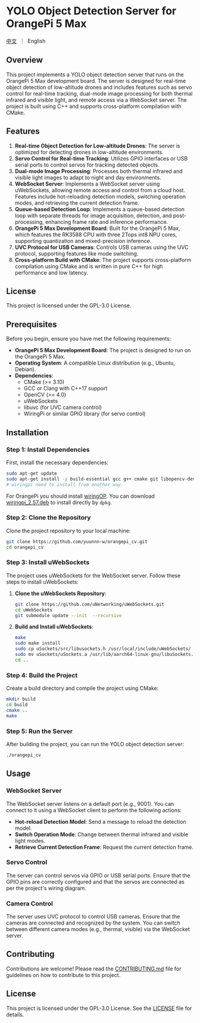 # YOLO Object Detection Server for OrangePi 5 Max
<p align="left">
    <a href="README_CN.md">中文</a>&nbsp ｜ &nbspEnglish&nbsp
</p>

## Overview

This project implements a YOLO object detection server that runs on the OrangePi 5 Max development board. The server is designed for real-time object detection of low-altitude drones and includes features such as servo control for real-time tracking, dual-mode image processing for both thermal infrared and visible light, and remote access via a WebSocket server. The project is built using C++ and supports cross-platform compilation with CMake.

## Features

1. **Real-time Object Detection for Low-altitude Drones**: The server is optimized for detecting drones in low-altitude environments.
2. **Servo Control for Real-time Tracking**: Utilizes GPIO interfaces or USB serial ports to control servos for tracking detected objects.
3. **Dual-mode Image Processing**: Processes both thermal infrared and visible light images to adapt to night and day environments.
4. **WebSocket Server**: Implements a WebSocket server using uWebSockets, allowing remote access and control from a cloud host. Features include hot-reloading detection models, switching operation modes, and retrieving the current detection frame.
5. **Queue-based Detection Loop**: Implements a queue-based detection loop with separate threads for image acquisition, detection, and post-processing, enhancing frame rate and inference performance.
6. **OrangePi 5 Max Development Board**: Built for the OrangePi 5 Max, which features the RK3588 CPU with three 2Tops int8 NPU cores, supporting quantization and mixed-precision inference.
7. **UVC Protocol for USB Cameras**: Controls USB cameras using the UVC protocol, supporting features like mode switching.
8. **Cross-platform Build with CMake**: The project supports cross-platform compilation using CMake and is written in pure C++ for high performance and low latency.

## License

This project is licensed under the GPL-3.0 License.

## Prerequisites

Before you begin, ensure you have met the following requirements:

- **OrangePi 5 Max Development Board**: The project is designed to run on the OrangePi 5 Max.
- **Operating System**: A compatible Linux distribution (e.g., Ubuntu, Debian).
- **Dependencies**:
  - CMake (>= 3.10)
  - GCC or Clang with C++17 support
  - OpenCV (>= 4.0)
  - uWebSockets
  - libuvc (for UVC camera control)
  - WiringPi or similar GPIO library (for servo control)

## Installation

### Step 1: Install Dependencies

First, install the necessary dependencies:

```bash
sudo apt-get update
sudo apt-get install -y build-essential gcc g++ cmake git libopencv-dev libuvc-dev zlib1g-dev
# wiringpi need to install from another way.
```
For OrangePi you should install [wiringOP](https://github.com/orangepi-xunlong/wiringOP).
You can download [wiringpi_2.57.deb](https://github.com/orangepi-xunlong/orangepi-build/blob/next/external/cache/debs/arm64/wiringpi_2.57.deb) to install directly by `dpkg`.

### Step 2: Clone the Repository

Clone the project repository to your local machine:

```bash
git clone https://github.com/yuunnn-w/orangepi_cv.git
cd orangepi_cv
```

### Step 3: Install uWebSockets

The project uses uWebSockets for the WebSocket server. Follow these steps to install uWebSockets:

1. **Clone the uWebSockets Repository**:

   ```bash
   git clone https://github.com/uNetworking/uWebSockets.git
   cd uWebSockets
   git submodule update --init  --recursive
   ```

2. **Build and Install uWebSockets**:

   ```bash
   make
   sudo make install
   sudo cp uSockets/src/libusockets.h /usr/local/include/uWebSockets/
   sudo mv uSockets/uSockets.a /usr/lib/aarch64-linux-gnu/libuSockets.a
   cd ..
   ```
### Step 4: Build the Project

Create a build directory and compile the project using CMake:

```bash
mkdir build
cd build
cmake ..
make
```

### Step 5: Run the Server

After building the project, you can run the YOLO object detection server:

```bash
./orangepi_cv
```

## Usage

### WebSocket Server

The WebSocket server listens on a default port (e.g., 9001). You can connect to it using a WebSocket client to perform the following actions:

- **Hot-reload Detection Model**: Send a message to reload the detection model.
- **Switch Operation Mode**: Change between thermal infrared and visible light modes.
- **Retrieve Current Detection Frame**: Request the current detection frame.

### Servo Control

The server can control servos via GPIO or USB serial ports. Ensure that the GPIO pins are correctly configured and that the servos are connected as per the project's wiring diagram.

### Camera Control

The server uses UVC protocol to control USB cameras. Ensure that the cameras are connected and recognized by the system. You can switch between different camera modes (e.g., thermal, visible) via the WebSocket server.

## Contributing

Contributions are welcome! Please read the [CONTRIBUTING.md](CONTRIBUTING.md) file for guidelines on how to contribute to this project.

## License

This project is licensed under the GPL-3.0 License. See the [LICENSE](LICENSE) file for details.

